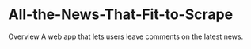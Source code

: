 # All-the-News-That-Fit-to-Scrape
Overview
A web app that lets users leave comments on the latest news.

